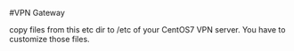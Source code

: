 #VPN Gateway

copy files from this etc dir to /etc of your CentOS7 VPN server.
You have to customize those files.

